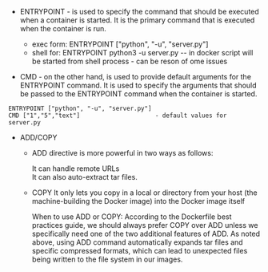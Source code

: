 

- ENTRYPOINT -  is used to specify the command that should be executed when a container is started. It is the primary command that is executed when the container is run. 

  - exec form: ENTRYPOINT ["python", "-u", "server.py"]
  - shell for: ENTRYPOINT python3 -u server.py           -- in docker script will be started from shell process - can be reson of ome issues

- CMD        -  on the other hand, is used to provide default arguments for the ENTRYPOINT command. It is used to specify the arguments that should be passed to the ENTRYPOINT command when the container is started.

```
ENTRYPOINT ["python", "-u", "server.py"]
CMD ["1","5","text"]                     - default values for server.py
```

- ADD/COPY
  -  ADD directive is more powerful in two ways as follows:
   
      It can handle remote URLs<br>
      It can also auto-extract tar files.

  - COPY  It only lets you copy in a local or directory from your host (the machine-building the Docker image) into the Docker image itself
 
    When to use ADD or COPY: According to the Dockerfile best practices guide, we should always prefer COPY over ADD unless we specifically need one of the two additional features of ADD. As noted above, using ADD command automatically expands tar files and specific compressed formats, which can lead to unexpected files being written to the file system in our images.

